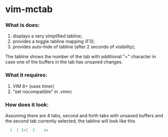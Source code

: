 # vim-mctab

### What is does:
1. displays a very simplified tabline;
2. provides a toggle tabline mapping (F3);
3. provides auto-hide of tabline (after 2 seconds of visibility);

The tabline shows the number of the tab with additional "+" character in case
one of the buffers in the tab has unsaved changes.

### What it requires:
1. VIM 8+ (uses timer)
2. "set nocompatible" in .vimrc

### How does it look:
Assuming there are 4 tabs, second and forth tabs with unsaved buffers and the
second tab currently selected, the tabline will look like this
```c
  1  [ 2+]  3    4+
```
